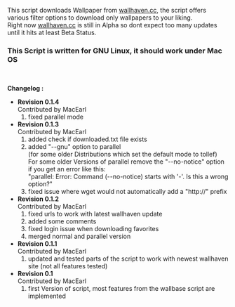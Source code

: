 <p>
	This script downloads Wallpaper from <a href="http://alpha.wallhaven.cc" target="_blank">wallhaven.cc</a>, the script offers various filter options to download only wallpapers to your liking.
	<br/>
	Right now <a href="http://alpha.wallhaven.cc" target="_blank">wallhaven.cc</a> is still in Alpha so dont expect too many updates until it hits at least Beta Status.
	<br />
</p>

<p>
	<h3>This Script is written for GNU Linux, it should work under Mac OS</h3>
	<br />
</p>

<p>
	<strong>Changelog :</strong>
	<ul>
		<li>
			<strong>Revision 0.1.4</strong><br />
			Contributed by MacEarl
			<ol>
				<li>fixed parallel mode</li>
			</ol>
		</li>
		<li>
			<strong>Revision 0.1.3</strong><br />
			Contributed by MacEarl
			<ol>
				<li>added check if downloaded.txt file exists</li>
				<li>added "--gnu" option to parallel<br />
				(for some older Distributions which set the default mode to tollef) <br />
				For some older Versions of parallel remove the "--no-notice" option if you get an error like this: <br />
				"parallel: Error: Command (--no-notice) starts with '-'. Is this a wrong option?"</li>
				<li>fixed issue where wget would not automatically add a "http://" prefix</li>
			</ol>
		</li>
		<li>
			<strong>Revision 0.1.2</strong><br />
			Contributed by MacEarl
			<ol>
				<li>fixed urls to work with latest wallhaven update</li>
				<li>added some comments</li>
				<li>fixed login issue when downloading favorites</li>
				<li>merged normal and parallel version</li>
			</ol>
		</li>
		<li>
			<strong>Revision 0.1.1</strong><br />
			Contributed by MacEarl
			<ol>
				<li>updated and tested parts of the script to work with newest wallhaven site (not all features tested)</li>
			</ol>
		</li>
		<li>
			<strong>Revision 0.1</strong><br />
			Contributed by MacEarl
			<ol>
				<li>first Version of script, most features from the wallbase script are implemented</li>
			</ol>
		</li>
	</ul>
</p>